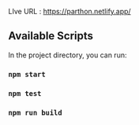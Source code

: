 
LIve URL : https://parthon.netlify.app/


## Available Scripts

In the project directory, you can run:

### `npm start`


### `npm test`

### `npm run build`
